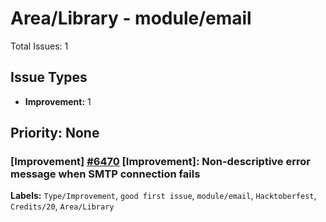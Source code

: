 # Area/Library - module/email

Total Issues: 1

## Issue Types

- **Improvement:** 1

## Priority: None

### [Improvement] [#6470](https://github.com/ballerina-platform/ballerina-library/issues/6470) [Improvement]:  Non-descriptive error message when SMTP connection fails
**Labels:** `Type/Improvement`, `good first issue`, `module/email`, `Hacktoberfest`, `Credits/20`, `Area/Library`

